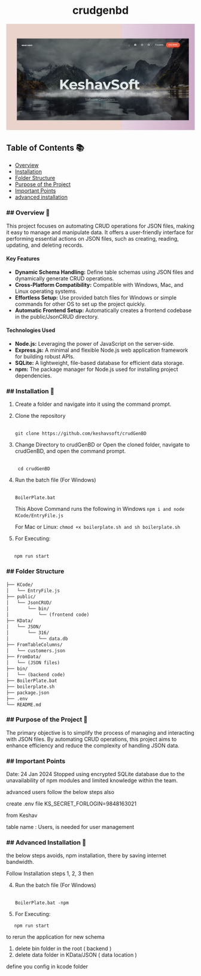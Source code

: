 <h1 align="center" color="#0000FF">crudgenbd</h1>

[![KeshavSoft Logo](./KeshavSoft.jpg)](https://keshavsoft.com/)

## **Table of Contents** 📚
- [Overview](#Overview)
- [Installation](#installation)
- [Folder Structure](#folder-structure)
- [Purpose of the Project](#purpose-of-the-project)
- [Important Points](#important-points)
- [advanced installation](#advancedinstallation)

### <a name="overview"></a>## **Overview** 🔎
This project focuses on automating CRUD operations for JSON files, making it easy to manage and manipulate data. It offers a user-friendly interface for performing essential actions on JSON files, such as creating, reading, updating, and deleting records.
#### **Key Features** 
- **Dynamic Schema Handling:** Define table schemas using JSON files and dynamically generate CRUD operations.
- **Cross-Platform Compatibility:** Compatible with Windows, Mac, and Linux operating systems.
- **Effortless Setup:** Use provided batch files for Windows or simple commands for other OS to set up the project quickly.
- **Automatic Frontend Setup:** Automatically creates a frontend codebase in the public/JsonCRUD directory.
#### **Technologies Used** 
- **Node.js:** Leveraging the power of JavaScript on the server-side.
- **Express.js:** A minimal and flexible Node.js web application framework for building robust APIs.
- **SQLite:** A lightweight, file-based database for efficient data storage.
- **npm:** The package manager for Node.js used for installing project dependencies.

### <a name="installation"></a>## **Installation** 🚀

1. Create a folder and navigate into it using the command prompt.

2. Clone the repository
   ```
   
   git clone https://github.com/keshavsoft/crudGenBD
   
   ```
3. Change Directory to crudGenBD or Open the cloned folder, navigate to crudGenBD, and open the command prompt.
   ```
   
    cd crudGenBD
   
   ```
4. Run the batch file (For Windows)
   ```
   
   BoilerPlate.bat
   
   ```
   This Above Command runs the following in Windows
   ``
   npm i and node KCode/EntryFile.js
   ``
   
    For Mac or Linux:
      ``
        chmod +x boilerplate.sh and sh boilerplate.sh
     ``
   
 5. For Executing:
   
   ```
   
      npm run start
   
   ```
### <a name="folder-structure"></a>## **Folder Structure**

```plaintext
├── KCode/
│   └── EntryFile.js
├── public/
│   └── JsonCRUD/
│       └── bin/
│           └── (frontend code)
├── KData/
│   └── JSON/
│       └── 316/
│           └── data.db
├── FromTableColumns/
│   └── customers.json
├── FromData/
│   └── (JSON files)
├── bin/
│   └── (backend code)
├── BoilerPlate.bat
├── boilerplate.sh
├── package.json
├── .env
└── README.md
```
### <a name="purpose-of-the-project"></a>## **Purpose of the Project** 🎯
The primary objective is to simplify the process of managing and interacting with JSON files. By automating CRUD operations, this project aims to enhance efficiency and reduce the complexity of handling JSON data.
### <a name="important-points"></a>## **Important Points** 
Date: 24 Jan 2024
Stopped using encrypted SQLite database due to the unavailability of npm modules and limited knowledge within the team.

advanced users
follow the below steps also

create .env file
KS_SECRET_FORLOGIN=9848163021

from Keshav

table name : Users, is needed for user management

### <a name="advancedinstallation"></a>## **Advanced Installation** 🚀

the below steps avoids, npm installation, there by saving internet bandwidth.

Follow Installation steps 1, 2, 3 then 

4. Run the batch file (For Windows)
   ```
   
   BoilerPlate.bat -npm
   
   ```
   
 5. For Executing:
   
   ```
      npm run start
   
   ```

to rerun the application for new schema

1. delete bin folder in the root ( backend )
2. delete data folder in KData/JSON ( data location )

define you config in kcode folder

